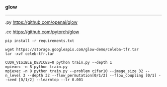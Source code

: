 ### glow
---
.py
https://github.com/openai/glow

.cc
https://github.com/pytorch/glow



```
pip install -r requirements.txt

wget https://storage.googleapis.com/glow-demo/celeba-tfr.tar
tar -xvf celeb-tfr.tar

CUDA_VISIBLE_DEVICES=0 python train.py --depth 1
mpiexec -n 8 python train.py
mpiexec -n 8 python train.py --problem cifar10 --image_size 32 --n_level 3 --depth 32 --flow_permutation[0/1/2] --flow_coupling [0/1] --seed [0/1/2] --learntop --lr 0.001
```

```
```

```
```


